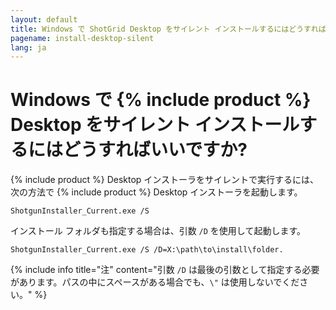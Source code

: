 ```yaml
---
layout: default
title: Windows で ShotGrid Desktop をサイレント インストールするにはどうすればいいですか?
pagename: install-desktop-silent
lang: ja
---
```


# Windows で {% include product %} Desktop をサイレント インストールするにはどうすればいいですか?

{% include product %} Desktop インストーラをサイレントで実行するには、次の方法で {% include product %} Desktop インストーラを起動します。

`ShotgunInstaller_Current.exe /S`

インストール フォルダも指定する場合は、引数 `/D` を使用して起動します。

`ShotgunInstaller_Current.exe /S /D=X:\path\to\install\folder.`

{% include info title="注" content="引数 `/D` は最後の引数として指定する必要があります。パスの中にスペースがある場合でも、`\"` は使用しないでください。" %}